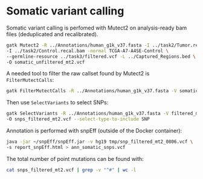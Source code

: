 # Somatic variant calling

Somatic variant calling is perfomed with Mutect2 on analysis-ready bam files (deduplicated and recalibrated). 

```bash
gatk Mutect2 -R ../Annotations/human_g1k_v37.fasta -I ../task2/Tumor.recal.bam \
-I ../task2/Control.recal.bam -normal TCGA-A7-A4SE-Control \
--germline-resource ../task3/filtered.vcf -L ../Captured_Regions.bed \
-O somatic_unfiltered_mt2.vcf
```

A needed tool to filter the raw callset found by Mutect2 is `FilterMutectCalls`:

```bash
gatk FilterMutectCalls -R ../Annotations/human_g1k_v37.fasta -V somatic_unfiltered_mt2.vcf -O filtered_mt2.vcf
```

Then use `SelectVariants` to select SNPs:

```bash
gatk SelectVariants -R ../Annotations/human_g1k_v37.fasta -V filtered_mt2.vcf \
-O snps_filtered_mt2.vcf --select-type-to-include SNP
```

Annotation is performed with snpEff (outside of the Docker container):

```bash
java -jar ~/snpEff/snpEff.jar -v hg19 tmp/snp_filtered_mt2_0806.vcf \
-s report_snpEff.html > ann_somatic_snps.vcf
```

The total number of point mutations can be found with:

```bash
cat snps_filtered_mt2.vcf | grep -v "^#" | wc -l
```

